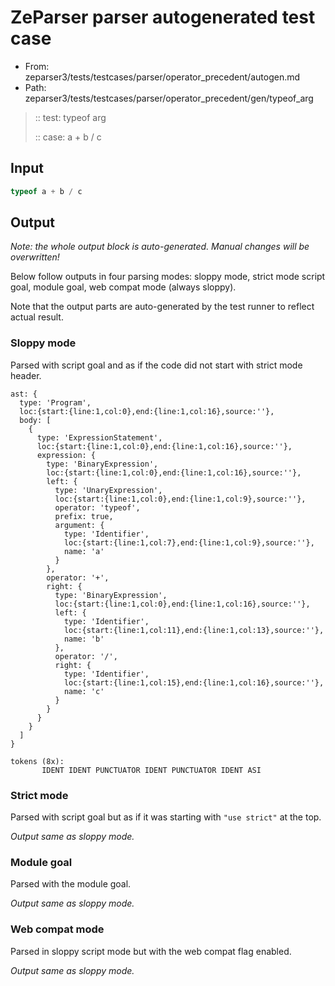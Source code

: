 # ZeParser parser autogenerated test case

- From: zeparser3/tests/testcases/parser/operator_precedent/autogen.md
- Path: zeparser3/tests/testcases/parser/operator_precedent/gen/typeof_arg

> :: test: typeof arg
>
> :: case: a + b / c

## Input


`````js
typeof a + b / c
`````

## Output

_Note: the whole output block is auto-generated. Manual changes will be overwritten!_

Below follow outputs in four parsing modes: sloppy mode, strict mode script goal, module goal, web compat mode (always sloppy).

Note that the output parts are auto-generated by the test runner to reflect actual result.

### Sloppy mode

Parsed with script goal and as if the code did not start with strict mode header.

`````
ast: {
  type: 'Program',
  loc:{start:{line:1,col:0},end:{line:1,col:16},source:''},
  body: [
    {
      type: 'ExpressionStatement',
      loc:{start:{line:1,col:0},end:{line:1,col:16},source:''},
      expression: {
        type: 'BinaryExpression',
        loc:{start:{line:1,col:0},end:{line:1,col:16},source:''},
        left: {
          type: 'UnaryExpression',
          loc:{start:{line:1,col:0},end:{line:1,col:9},source:''},
          operator: 'typeof',
          prefix: true,
          argument: {
            type: 'Identifier',
            loc:{start:{line:1,col:7},end:{line:1,col:9},source:''},
            name: 'a'
          }
        },
        operator: '+',
        right: {
          type: 'BinaryExpression',
          loc:{start:{line:1,col:0},end:{line:1,col:16},source:''},
          left: {
            type: 'Identifier',
            loc:{start:{line:1,col:11},end:{line:1,col:13},source:''},
            name: 'b'
          },
          operator: '/',
          right: {
            type: 'Identifier',
            loc:{start:{line:1,col:15},end:{line:1,col:16},source:''},
            name: 'c'
          }
        }
      }
    }
  ]
}

tokens (8x):
       IDENT IDENT PUNCTUATOR IDENT PUNCTUATOR IDENT ASI
`````

### Strict mode

Parsed with script goal but as if it was starting with `"use strict"` at the top.

_Output same as sloppy mode._

### Module goal

Parsed with the module goal.

_Output same as sloppy mode._

### Web compat mode

Parsed in sloppy script mode but with the web compat flag enabled.

_Output same as sloppy mode._
